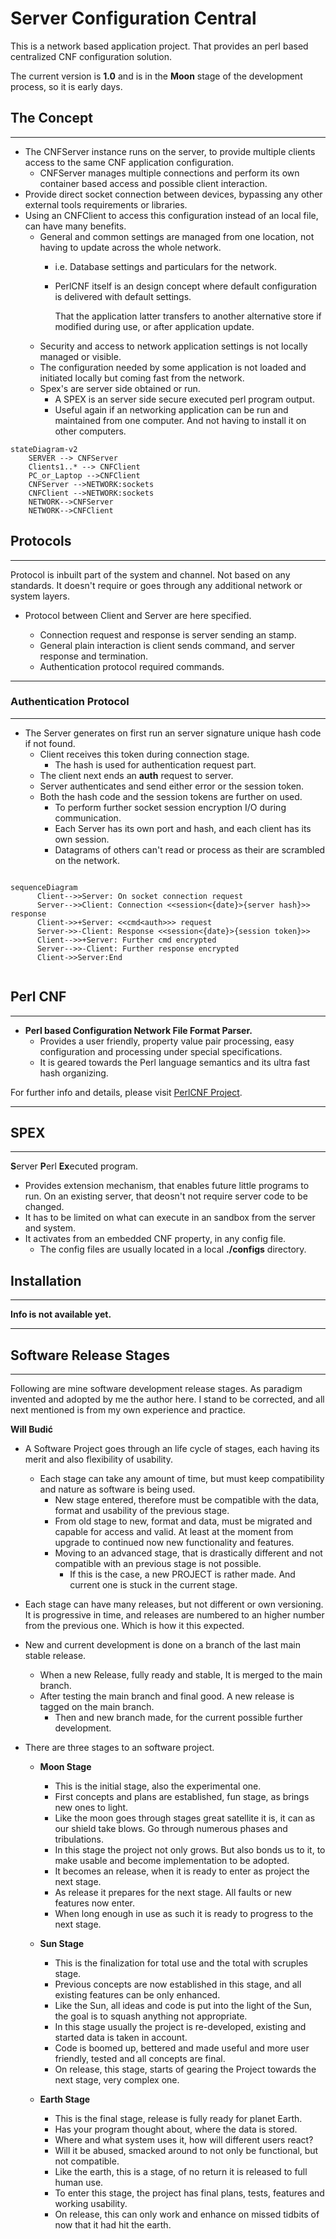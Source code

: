 # Server Configuration Central

This is a network based application project.
That provides an perl based centralized CNF configuration solution.

The current version is  **1.0** and is in the **Moon** stage of the development process, so it is early days.

## The Concept

---

* The CNFServer instance runs on the server, to provide multiple clients access to the same CNF application configuration.
  * CNFServer manages multiple connections and perform its own container based access and possible client interaction.
* Provide direct socket connection between devices, bypassing any other external tools requirements or libraries.
* Using an CNFClient to access this configuration instead of an local file, can have many benefits.
  * General and common settings are managed from one location, not having to update across the whole network.
    * i.e. Database settings and particulars for the network.
    * PerlCNF itself is an design concept where default configuration is delivered with default settings.

        That the application latter transfers to another alternative store if modified during use, or after application update.
  * Security and access to network application settings is not locally managed or visible.
  * The configuration needed by some application is not loaded and initiated locally but coming fast from the network.
  * Spex's are server side obtained or run.
    * A SPEX is an server side secure executed perl program output.
    * Useful again if an networking application can be run and maintained from one computer. And not having to install it on other computers.

```mermaid
stateDiagram-v2
    SERVER --> CNFServer
    Clients1..* --> CNFClient
    PC_or_Laptop -->CNFClient
    CNFServer -->NETWORK:sockets
    CNFClient -->NETWORK:sockets    
    NETWORK-->CNFServer
    NETWORK-->CNFClient    
```

## Protocols

---

Protocol is inbuilt part of the system and channel. Not based on any standards.
It doesn't require or goes through any additional network or system layers.

* Protocol between Client and Server are here specified.
  
  * Connection request and response is server sending an stamp.
  * General plain interaction is client sends command, and server response and termination.
  * Authentication protocol required commands.

---

### Authentication Protocol

---

* The Server generates on first run an server signature unique hash code if not found.
  * Client receives this token during connection stage.
    * The hash is used for authentication request part.
  * The client next ends an **auth** request to server.
  * Server authenticates and send either error or the session token.
  * Both the hash code and the session tokens are further on used.
    * To perform further socket session encryption I/O during communication.
    * Each Server has its own port and hash, and each client has its own session.
    * Datagrams of others can't read or process as their are scrambled on the network.

```mermaid

sequenceDiagram
      Client-->>Server: On socket connection request
      Server-->>Client: Connection <<session<{date}>{server hash}>> response
      Client->>+Server: <<cmd<auth>>> request
      Server->>-Client: Response <<session<{date}>{session token}>>
      Client-->>+Server: Further cmd encrypted
      Server-->>-Client: Further response encrypted
      Client->>Server:End
    
```

## Perl CNF

---

* **Perl based Configuration Network File Format Parser.**
  * Provides a user friendly, property value pair processing, easy configuration and processing under special specifications.  
  * It is geared towards the Perl language semantics and its ultra fast hash organizing.

For further info and details, please visit [PerlCNF Project](https://github.com/wbudic/PerlCNF/blob/master/README.md).

---

## SPEX

---

**S**erver **P**erl **Ex**ecuted program.

* Provides extension mechanism, that enables future little programs to run.
On an existing server, that deosn't not require server code to be changed.
* It has to be limited on what can execute in an sandbox from the server and system.
* It activates from an embedded CNF property, in any config file.
  * The config files are usually located in a local **./configs** directory.

## Installation

---

  **Info is not available yet.**

---

## Software Release Stages

---

Following are mine software development release stages.
As paradigm invented and adopted by me the author here.
I stand to be corrected, and all next mentioned is from my own experience and practice.

**Will Budić**

* A Software Project goes through an life cycle of stages, each having its merit and also flexibility of usability.
  * Each stage can take any amount of time, but must keep compatibility and nature as software is being used.
    * New stage entered, therefore must be compatible with the data, format and usability of the previous stage.
    * From old stage to new, format and data, must be migrated and capable for access and valid.
      At least at the moment from upgrade to continued now new functionality and features.
    * Moving to an advanced stage, that is drastically different and not compatible with an previous stage is not possible.
      * If this is the case, a new PROJECT is rather made. And current one is stuck in the current stage.
* Each stage can have many releases, but not different or own versioning. It is progressive in time, and releases are numbered to an higher number from the previous one. Which is how it this expected.
* New and current development is done on a branch of the last main stable release.
  * When a new Release, fully ready and stable, It is merged to the main branch.
  * After testing the main branch and final good. A new release is tagged on the main branch.
    * Then and new branch made, for the current possible further development.


* There are three stages to an software project.

  * **Moon Stage**

    * This is the initial stage, also the experimental one.
    * First concepts and plans are established, fun stage, as brings new ones to light.
    * Like the moon goes through stages great satellite it is, it can as our shield take blows. Go through numerous phases and tribulations.
    * In this stage the project not only grows. But also bonds us to it, to make usable and become implementation to be adopted.
    * It becomes an release, when it is ready to enter as project the next stage.
    * As release it prepares for the next stage. All faults or new features now enter.
    * When long enough in use as such it is ready to progress to the next stage.
  * **Sun Stage**
    * This is the finalization for total use and the total with scruples stage.
    * Previous concepts are now established in this stage, and all existing features can be only enhanced.
    * Like the Sun, all ideas and code is put into the light of the Sun, the goal is to squash anything not appropriate.
    * In this stage usually the project is re-developed, existing and started data is taken in account.
    * Code is boomed up, bettered and made useful and more user friendly, tested and all concepts are final.
    * On release, this stage, starts of gearing the Project towards the next stage, very complex one.

  * **Earth Stage**
    * This is the final stage, release is fully ready for planet Earth.
    * Has your program thought about, where the data is stored.
    * Where and what system uses it, how will different users react?
    * Will it be abused, smacked around to not only be functional, but not compatible.
    * Like the earth, this is a stage, of no return it is released to full human use.
    * To enter this stage, the project has final plans, tests, features and working usability.
    * On release, this can only work and enhance on missed tidbits of now that it had hit the earth.

